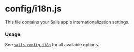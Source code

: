 # config/i18n.js

This file contains your Sails app's internationalization settings.

### Usage

See [`sails.config.i18n`](http://sailsjs.com/documentation/reference/configuration/sails-config-i18n) for all available options.

<docmeta name="displayName" value="i18n.js">
